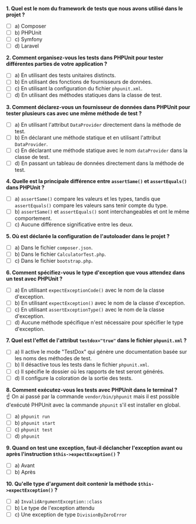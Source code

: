**1. Quel est le nom du framework de tests que nous avons utilisé dans le projet ?**
   - [ ] a) Composer
   - [ ] b) PHPUnit
   - [ ] c) Symfony
   - [ ] d) Laravel

**2. Comment organisez-vous les tests dans PHPUnit pour tester différentes parties de votre application ?**
   - [ ] a) En utilisant des tests unitaires distincts.
   - [ ] b) En utilisant des fonctions de fournisseurs de données.
   - [ ] c) En utilisant la configuration du fichier `phpunit.xml`.
   - [ ] d) En utilisant des méthodes statiques dans la classe de test.

**3. Comment déclarez-vous un fournisseur de données dans PHPUnit pour tester plusieurs cas avec une même méthode de test ?**
   - [ ] a) En utilisant l'attribut `DataProvider` directement dans la méthode de test.
   - [ ] b) En déclarant une méthode statique et en utilisant l'attribut `DataProvider`.
   - [ ] c) En déclarant une méthode statique avec le nom `dataProvider` dans la classe de test.
   - [ ] d) En passant un tableau de données directement dans la méthode de test.

**4. Quelle est la principale différence entre `assertSame()` et `assertEquals()` dans PHPUnit ?**
   - [ ] a) `assertSame()` compare les valeurs et les types, tandis que `assertEquals()` compare les valeurs sans tenir compte du type.
   - [ ] b) `assertSame()` et `assertEquals()` sont interchangeables et ont le même comportement.
   - [ ] c) Aucune différence significative entre les deux.

**5. Où est déclarée la configuration de l'autoloader dans le projet ?**
   - [ ] a) Dans le fichier `composer.json`.
   - [ ] b) Dans le fichier `CalculatorTest.php`.
   - [ ] c) Dans le fichier `bootstrap.php`.

**6. Comment spécifiez-vous le type d'exception que vous attendez dans un test avec PHPUnit ?**
   - [ ] a) En utilisant `expectExceptionCode()` avec le nom de la classe d'exception.
   - [ ] b) En utilisant `expectException()` avec le nom de la classe d'exception.
   - [ ] c) En utilisant `assertExceptionType()` avec le nom de la classe d'exception.
   - [ ] d) Aucune méthode spécifique n'est nécessaire pour spécifier le type d'exception.

**7. Quel est l'effet de l'attribut `testdox="true"` dans le fichier `phpunit.xml` ?**
   - [ ] a) Il active le mode "TestDox" qui génère une documentation basée sur les noms des méthodes de test.
   - [ ] b) Il désactive tous les tests dans le fichier `phpunit.xml`.
   - [ ] c) Il spécifie le dossier où les rapports de test seront générés.
   - [ ] d) Il configure la coloration de la sortie des tests.

**8. Comment exécutez-vous les tests avec PHPUnit dans le terminal ?**  
:point_up: On ai passé par la commande `vendor/bin/phpunit` mais il est possible d'exécuté PHPUnit avec la commande `phpunit` s'il est installer en global.
   - [ ] a) `phpunit run`
   - [ ] b) `phpunit start`
   - [ ] c) `phpunit test`
   - [ ] d) `phpunit`

**9. Quand on test une exception, faut-il déclancher l'exception avant ou après l'instruction `$this->expectException()` ?**
   - [ ] a) Avant
   - [ ] b) Après

**10. Qu'elle type d'argument doit contenir la méthode `$this->expectException()` ?**
   - [ ] a) `InvalidArgumentException::class`
   - [ ] b) Le type de l'exception attendu
   - [ ] c) Une exception de type `DivisionByZeroError`

